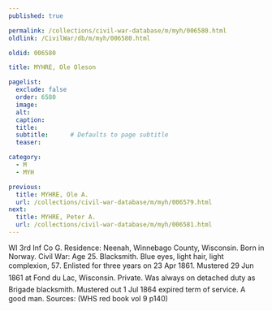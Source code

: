 ```yaml
---
published: true

permalink: /collections/civil-war-database/m/myh/006580.html
oldlink: /CivilWar/db/m/myh/006580.html

oldid: 006580

title: MYHRE, Ole Oleson

pagelist:
  exclude: false
  order: 6580
  image: 
  alt:
  caption:
  title:
  subtitle:      # Defaults to page subtitle
  teaser:

category: 
  - M 
  - MYH

previous:
  title: MYHRE, Ole A.
  url: /collections/civil-war-database/m/myh/006579.html  
next:
  title: MYHRE, Peter A.
  url: /collections/civil-war-database/m/myh/006581.html   
---
```

WI 3rd Inf Co G. Residence: Neenah, Winnebago County, Wisconsin. Born in Norway. Civil War: Age 25. Blacksmith. Blue eyes, light hair, light complexion, 5&#146;7&#148;. Enlisted for three years on 23 Apr 1861. Mustered 29 Jun 1861 at Fond du Lac, Wisconsin. Private. &#147;Was always on detached duty as Brigade blacksmith. Mustered out 1 Jul 1864 expired term of service. A good man.&#148; Sources: (WHS red book vol 9 p140)